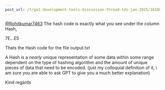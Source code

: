 ```yaml
---
post_url: /t/ga1-development-tools-discussion-thread-tds-jan-2025/161083/81
---
```

[@Rohitkumar7463](/u/rohitkumar7463) The hash code is exactly what you see under the column Hash,

7E…E5

Thats the Hash code for the file output.txt

A Hash is a *nearly* unique representation of some data within some range dependent on the type of hashing algorithm and the amount of unique pieces of data that need to be encoded. (just my colloquial definition of it, i am sure you are able to ask GPT to give you a much better explanation)

Kind regards